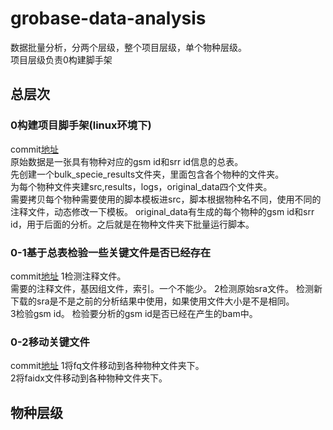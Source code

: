 # grobase-data-analysis
数据批量分析，分两个层级，整个项目层级，单个物种层级。  
项目层级负责0构建脚手架

## 总层次
### 0构建项目脚手架(linux环境下)  
commit[地址](https://github.com/biodancerwangzhi/grobase-data-analysis/commit/a249c547fed542064f19c47e6e66fd28d41a844f/src/0project-cli.py)  
原始数据是一张具有物种对应的gsm id和srr id信息的总表。  
先创建一个bulk_specie_results文件夹，里面包含各个物种的文件夹。  
为每个物种文件夹建src,results，logs，original_data四个文件夹。  
需要拷贝每个物种需要使用的脚本模板进src，脚本根据物种名不同，使用不同的注释文件，动态修改一下模板。 
original_data有生成的每个物种的gsm id和srr id，用于后面的分析。之后就是在物种文件夹下批量运行脚本。  

### 0-1基于总表检验一些关键文件是否已经存在
commit[地址](https://github.com/biodancerwangzhi/grobase-data-analysis/commit/b77bea5b4b86b04621d5f4df929e41426808013d/src/0-1test_preprocess.py)
1检测注释文件。  
需要的注释文件，基因组文件，索引。一个不能少。
2检测原始sra文件。
检测新下载的sra是不是之前的分析结果中使用，如果使用文件大小是不是相同。  
3检验gsm id。
检验要分析的gsm id是否已经在产生的bam中。  

### 0-2移动关键文件  
commit[地址]()
1将fq文件移动到各种物种文件夹下。  
2将faidx文件移动到各种物种文件夹下。  


## 物种层级  
